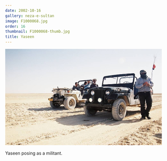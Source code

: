 ```yaml
---
date: 2002-10-16
gallery: neza-e-sultan
image: F1000068.jpg
order: 16
thumbnail: F1000068-thumb.jpg
title: Yaseen
---
```


![Yaseen](./F1000068.jpg)

Yaseen posing as a militant.